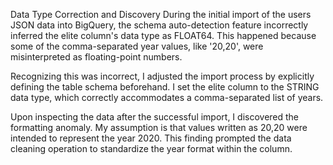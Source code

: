 Data Type Correction and Discovery
During the initial import of the users JSON data into BigQuery, the schema auto-detection feature incorrectly inferred the elite column's data type as FLOAT64. This happened because some of the comma-separated year values, like '20,20', were misinterpreted as floating-point numbers.

Recognizing this was incorrect, I adjusted the import process by explicitly defining the table schema beforehand. I set the elite column to the STRING data type, which correctly accommodates a comma-separated list of years.

Upon inspecting the data after the successful import, I discovered the formatting anomaly. My assumption is that values written as 20,20 were intended to represent the year 2020. This finding prompted the data cleaning operation to standardize the year format within the column.
